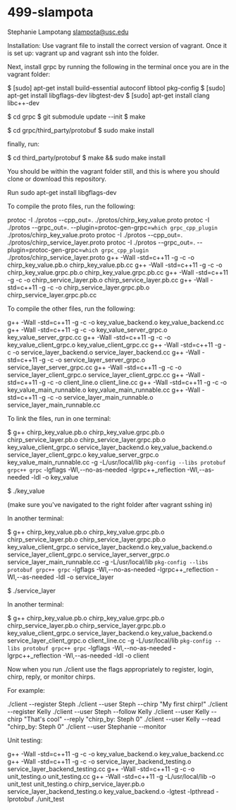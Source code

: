 # 499-slampota
Stephanie Lampotang
slampota@usc.edu

Installation:
Use vagrant file to install the correct version of vagrant. Once it is set up: vagrant up and vagrant ssh into the folder. 

Next, install grpc by running the following in the terminal once you are in the vagrant folder:

$ [sudo] apt-get install build-essential autoconf libtool pkg-config
$ [sudo] apt-get install libgflags-dev libgtest-dev
$ [sudo] apt-get install clang libc++-dev

$ cd grpc
$ git submodule update --init
$ make

$ cd grpc/third_party/protobuf
$ sudo make install

finally, run:

$ cd third_party/protobuf
$ make && sudo make install

You should be within the vagrant folder still, and this is where you should clone or download this repository.

Run sudo apt-get install libgflags-dev

To compile the proto files, run the following:

protoc -I ./protos --cpp_out=. ./protos/chirp_key_value.proto
protoc -I ./protos --grpc_out=. --plugin=protoc-gen-grpc=`which grpc_cpp_plugin` ./protos/chirp_key_value.proto
protoc -I ./protos --cpp_out=. ./protos/chirp_service_layer.proto
protoc -I ./protos --grpc_out=. --plugin=protoc-gen-grpc=`which grpc_cpp_plugin` ./protos/chirp_service_layer.proto
g++ -Wall -std=c++11 -g -c -o chirp_key_value.pb.o chirp_key_value.pb.cc
g++ -Wall -std=c++11 -g -c -o chirp_key_value.grpc.pb.o chirp_key_value.grpc.pb.cc
g++ -Wall -std=c++11 -g -c -o chirp_service_layer.pb.o chirp_service_layer.pb.cc
g++ -Wall -std=c++11 -g -c -o chirp_service_layer.grpc.pb.o chirp_service_layer.grpc.pb.cc

To compile the other files, run the following:

g++ -Wall -std=c++11 -g -c -o key_value_backend.o key_value_backend.cc
g++ -Wall -std=c++11 -g -c -o key_value_server_grpc.o key_value_server_grpc.cc
g++ -Wall -std=c++11 -g -c -o key_value_client_grpc.o key_value_client_grpc.cc
g++ -Wall -std=c++11 -g -c -o service_layer_backend.o service_layer_backend.cc
g++ -Wall -std=c++11 -g -c -o service_layer_server_grpc.o service_layer_server_grpc.cc
g++ -Wall -std=c++11 -g -c -o service_layer_client_grpc.o service_layer_client_grpc.cc
g++ -Wall -std=c++11 -g -c -o client_line.o client_line.cc
g++ -Wall -std=c++11 -g -c -o key_value_main_runnable.o key_value_main_runnable.cc
g++ -Wall -std=c++11 -g -c -o service_layer_main_runnable.o service_layer_main_runnable.cc

To link the files, run in one terminal:

$ g++ chirp_key_value.pb.o chirp_key_value.grpc.pb.o chirp_service_layer.pb.o chirp_service_layer.grpc.pb.o key_value_client_grpc.o service_layer_backend.o key_value_backend.o service_layer_client_grpc.o key_value_server_grpc.o key_value_main_runnable.cc -g -L/usr/local/lib `pkg-config --libs protobuf grpc++ grpc` -lgflags -Wl,--no-as-needed -lgrpc++_reflection -Wl,--as-needed -ldl -o key_value

$ ./key_value

(make sure you've navigated to the right folder after vagrant sshing in)

In another terminal:

$ g++ chirp_key_value.pb.o chirp_key_value.grpc.pb.o chirp_service_layer.pb.o chirp_service_layer.grpc.pb.o key_value_client_grpc.o service_layer_backend.o key_value_backend.o service_layer_client_grpc.o service_layer_server_grpc.o service_layer_main_runnable.cc -g -L/usr/local/lib `pkg-config --libs protobuf grpc++ grpc` -lgflags -Wl,--no-as-needed -lgrpc++_reflection -Wl,--as-needed -ldl -o service_layer

$ ./service_layer

In another terminal:

$ g++ chirp_key_value.pb.o chirp_key_value.grpc.pb.o chirp_service_layer.pb.o chirp_service_layer.grpc.pb.o key_value_client_grpc.o service_layer_backend.o key_value_backend.o service_layer_client_grpc.o client_line.cc -g -L/usr/local/lib `pkg-config --libs protobuf grpc++ grpc` -lgflags -Wl,--no-as-needed -lgrpc++_reflection -Wl,--as-needed -ldl -o client

Now when you run ./client use the flags appropriately to register, login, chirp, reply, or monitor chirps.

For example:

./client --register Steph
./client --user Steph --chirp "My first chirp!"
./client --register Kelly
./client --user Steph --follow Kelly
./client --user Kelly --chirp "That's cool" --reply "chirp_by: Steph 0"
./client --user Kelly --read "chirp_by: Steph 0" 
./client --user Stephanie --monitor


Unit testing:

g++ -Wall -std=c++11 -g -c -o key_value_backend.o key_value_backend.cc
g++ -Wall -std=c++11 -g -c -o service_layer_backend_testing.o service_layer_backend_testing.cc
g++ -Wall -std=c++11 -g -c -o unit_testing.o unit_testing.cc
g++ -Wall -std=c++11 -g -L/usr/local/lib -o unit_test unit_testing.o chirp_service_layer.pb.o service_layer_backend_testing.o key_value_backend.o -lgtest -lpthread -lprotobuf
./unit_test